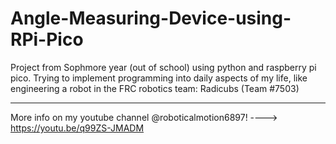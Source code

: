 # Angle-Measuring-Device-using-RPi-Pico
Project from Sophmore year (out of school) using python and raspberry pi pico. Trying to implement programming into daily aspects of my life, like engineering a robot in the FRC robotics team: Radicubs (Team #7503)

-----
More info on my youtube channel @roboticalmotion6897!  ---->  https://youtu.be/q99ZS-JMADM
